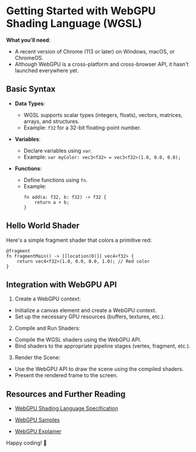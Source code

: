 # Getting Started with WebGPU Shading Language (WGSL)

**What you'll need**:

- A recent version of Chrome (113 or later) on Windows, macOS, or ChromeOS.
- Although WebGPU is a cross-platform and cross-browser API, it hasn't launched everywhere yet.

## Basic Syntax

- **Data Types**:

  - WGSL supports scalar types (integers, floats), vectors, matrices, arrays, and structures.
  - Example: `f32` for a 32-bit floating-point number.

- **Variables**:

  - Declare variables using `var`.
  - Example: `var myColor: vec3<f32> = vec3<f32>(1.0, 0.0, 0.0);`

- **Functions**:
  - Define functions using `fn`.
  - Example:
    ```wgsl
    fn add(a: f32, b: f32) -> f32 {
        return a + b;
    }
    ```

## Hello World Shader

Here's a simple fragment shader that colors a primitive red:

```wgsl
@fragment
fn fragmentMain() -> [[location(0)]] vec4<f32> {
    return vec4<f32>(1.0, 0.0, 0.0, 1.0); // Red color
}
```

## Integration with WebGPU API

1. Create a WebGPU context:

- Initialize a canvas element and create a WebGPU context.
- Set up the necessary GPU resources (buffers, textures, etc.).

2. Compile and Run Shaders:

- Compile the WGSL shaders using the WebGPU API.
- Bind shaders to the appropriate pipeline stages (vertex, fragment, etc.).

3. Render the Scene:

- Use the WebGPU API to draw the scene using the compiled shaders.
- Present the rendered frame to the screen.

## Resources and Further Reading

- [WebGPU Shading Language Specification](https://gpuweb.github.io/gpuweb/wgsl/)

- [WebGPU Samples](https://webglsamples.org/)

- [WebGPU Explainer](https://gpuweb.github.io/gpuweb/explainer/)

Happy coding! 🚀

